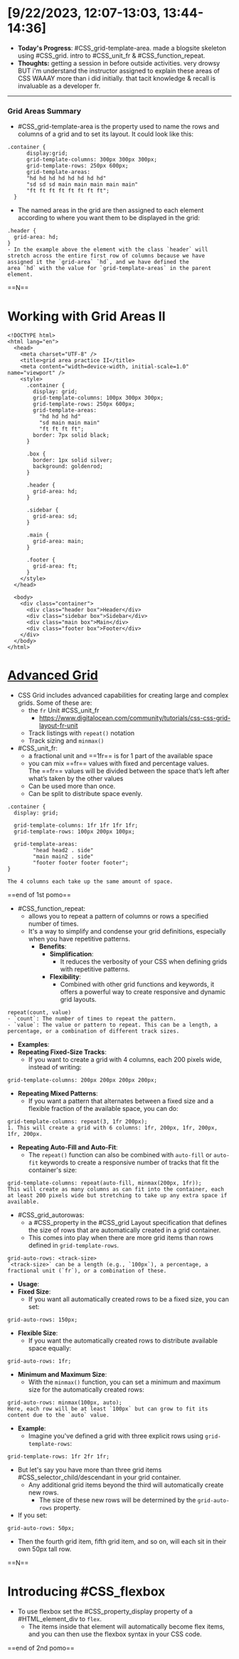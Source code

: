 # [9/22/2023, 12:07-13:03, 13:44-14:36]
- **Today's Progress**: #CSS_grid-template-area. made a blogsite skeleton using #CSS_grid. intro to #CSS_unit_fr & #CSS_function_repeat. 
- **Thoughts:** getting a session in before outside activities. very drowsy BUT i'm understand the instructor assigned to explain these areas of CSS WAAAY more than i did initially. that tacit knowledge & recall is invaluable as a developer fr.
---
### Grid Areas Summary
- #CSS_grid-template-area is the property used to name the rows and columns of a grid and to set its layout. It could look like this:
```
.container {
      display:grid;
      grid-template-columns: 300px 300px 300px;
      grid-template-rows: 250px 600px;
      grid-template-areas: 
      "hd hd hd hd hd hd hd hd"
      "sd sd sd main main main main main"
      "ft ft ft ft ft ft ft ft";
  }
```
- The named areas in the grid are then assigned to each element according to where you want them to be displayed in the grid:
```
.header {
  grid-area: hd;
}
- In the example above the element with the class `header` will stretch across the entire first row of columns because we have assigned it the `grid-area` `hd`, and we have defined the area `hd` with the value for `grid-template-areas` in the parent element.
```
==N==
# Working with Grid Areas II
```
<!DOCTYPE html>
<html lang="en">
  <head>
    <meta charset="UTF-8" />
    <title>grid area practice II</title>
    <meta content="width=device-width, initial-scale=1.0" name="viewport" />
    <style>
      .container {
        display: grid;
        grid-template-columns: 100px 300px 300px;
        grid-template-rows: 250px 600px;
        grid-template-areas:
          "hd hd hd hd"
          "sd main main main"
          "ft ft ft ft";
        border: 7px solid black;
      }

      .box {
        border: 1px solid silver;
        background: goldenrod;
      }

      .header {
        grid-area: hd;
      }

      .sidebar {
        grid-area: sd;
      }

      .main {
        grid-area: main;
      }

      .footer {
        grid-area: ft;
      }
    </style>
  </head>

  <body>
    <div class="container">
      <div class="header box">Header</div>
      <div class="sidebar box">Sidebar</div>
      <div class="main box">Main</div>
      <div class="footer box">Footer</div>
    </div>
  </body>
</html>
```
# [Advanced Grid](https://www.youtube.com/watch?v=9LtYAHKDq2A&t=2s)
- CSS Grid includes advanced capabilities for creating large and complex grids. Some of these are:
	- the `fr` Unit #CSS_unit_fr
		- https://www.digitalocean.com/community/tutorials/css-css-grid-layout-fr-unit
	- Track listings with `repeat()` notation
	- Track sizing and `minmax()`
- #CSS_unit_fr:
	- a fractional unit and ==1fr== is for 1 part of the available space
	- you can mix ==fr== values with fixed and percentage values. The ==fr== values will be divided between the space that’s left after what’s taken by the other values
	- Can be used more than once.
	- Can be split to distribute space evenly.
```
.container {
  display: grid;

  grid-template-columns: 1fr 1fr 1fr 1fr;
  grid-template-rows: 100px 200px 100px;

  grid-template-areas:
        "head head2 . side"
        "main main2 . side"
        "footer footer footer footer";
}

The 4 columns each take up the same amount of space.
```

==end of 1st pomo==
- #CSS_function_repeat:
	- allows you to repeat a pattern of columns or rows a specified number of times.
	- It's a way to simplify and condense your grid definitions, especially when you have repetitive patterns.
		- **Benefits**:
			- **Simplification**:
				- It reduces the verbosity of your CSS when defining grids with repetitive patterns.
			- **Flexibility**:
				- Combined with other grid functions and keywords, it offers a powerful way to create responsive and dynamic grid layouts.
```
repeat(count, value)
- `count`: The number of times to repeat the pattern.
- `value`: The value or pattern to repeat. This can be a length, a percentage, or a combination of different track sizes.
```
- **Examples**:
 - **Repeating Fixed-Size Tracks**:
	 - If you want to create a grid with 4 columns, each 200 pixels wide, instead of writing:
```
grid-template-columns: 200px 200px 200px 200px;
```
- **Repeating Mixed Patterns**:
	- If you want a pattern that alternates between a fixed size and a flexible fraction of the available space, you can do:
```
grid-template-columns: repeat(3, 1fr 200px);
1. This will create a grid with 6 columns: 1fr, 200px, 1fr, 200px, 1fr, 200px.
```
- **Repeating Auto-Fill and Auto-Fit**:
	- The `repeat()` function can also be combined with `auto-fill` or `auto-fit` keywords to create a responsive number of tracks that fit the container's size:
```
grid-template-columns: repeat(auto-fill, minmax(200px, 1fr));
This will create as many columns as can fit into the container, each at least 200 pixels wide but stretching to take up any extra space if available.
```

- #CSS_grid_autorowas:
	- a #CSS_property in the #CSS_grid Layout specification that defines the size of rows that are automatically created in a grid container.
	- This comes into play when there are more grid items than rows defined in `grid-template-rows`.
```
grid-auto-rows: <track-size>
`<track-size>` can be a length (e.g., `100px`), a percentage, a fractional unit (`fr`), or a combination of these.
```
- **Usage**:
 - **Fixed Size**:
	 - If you want all automatically created rows to be a fixed size, you can set:
```
grid-auto-rows: 150px;
```
- **Flexible Size**:
	- If you want the automatically created rows to distribute available space equally:
```
grid-auto-rows: 1fr;
```
- **Minimum and Maximum Size**:
	- With the `minmax()` function, you can set a minimum and maximum size for the automatically created rows:
```
grid-auto-rows: minmax(100px, auto);
Here, each row will be at least `100px` but can grow to fit its content due to the `auto` value.
```
- **Example**:
	- Imagine you've defined a grid with three explicit rows using `grid-template-rows`:
```
grid-template-rows: 1fr 2fr 1fr;
```
- But let's say you have more than three grid items #CSS_selector_child/descendant in your grid container.
	- Any additional grid items beyond the third will automatically create new rows.
		- The size of these new rows will be determined by the `grid-auto-rows` property.
- If you set:
```
grid-auto-rows: 50px;
```
- Then the fourth grid item, fifth grid item, and so on, will each sit in their own 50px tall row.

==N==
# Introducing #CSS_flexbox 
- To use flexbox set the #CSS_property_display property of a #HTML_element_div to `flex`.
	- The items inside that element will automatically become flex items, and you can then use the flexbox syntax in your CSS code.

==end of 2nd pomo==



























